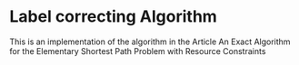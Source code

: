 
# Label correcting Algorithm
This is an implementation of the algorithm in the Article An Exact Algorithm for the Elementary Shortest Path Problem with Resource Constraints
